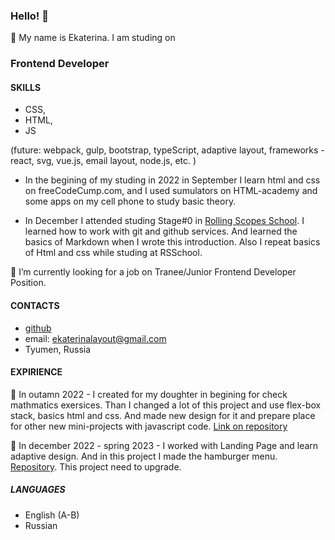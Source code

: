 ### Hello! 👋
👯 My name is Ekaterina. I am studing on 
### Frontend Developer

#### SKILLS
- CSS,
- HTML,
- JS

(future: webpack, gulp, bootstrap, typeScript, adaptive layout, frameworks - react, svg, vue.js, email layout, node.js, etc. )

- In the begining of my studing in 2022 in September I learn html and css on freeCodeCump.com, and I used sumulators on HTML-academy and some apps on my cell phone to study basic theory.  

- In December I attended studing Stage#0 in [Rolling Scopes School](https://rollingscopes.com/). I learned how to work with git and github services. And learned the basics of Markdown when I wrote this introduction. Also I repeat basics of Html and css while studing at RSSchool. 

🔭 I’m currently looking for a job on Tranee/Junior Frontend Developer Position. 

#### CONTACTS
- [github](https://github.com/frontenddevkan)
- email: ekaterinalayout@gmail.com
- Tyumen, Russia

#### EXPIRIENCE

🌱  In outamn 2022 - I created for my doughter in begining for check mathmatics exersices. Than I changed a lot of this project and 
use flex-box stack, basics html and css. And made new design for it and prepare place for other new mini-projects with javascript code. [Link on repository](https://github.com/frontenddevkan/PortalForApps)

🌱 In december 2022 - spring 2023 - I worked with Landing Page and learn adaptive design. And in this project I made the hamburger menu. [Repository](https://github.com/frontenddevkan/Plants_Landing). This project need to upgrade.

##### LANGUAGES

- English (A-B)
- Russian

<!--
 I’m looking to collaborate on ...
- 🤔 I’m looking for help with ...
- 💬 Ask me about ...
- 📫 How to reach me: ...
- 😄 Pronouns: ...
- ⚡ Fun fact: ...
-->
